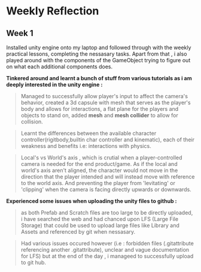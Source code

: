 
# Weekly Reflection

## Week 1

Installed unity engine onto my laptop and followed through with the weekly practical lessons, completing the nessasary tasks. Apart from that , 
i also played around with the components of the GameObject trying to figure out on what each additional components does.  

**Tinkered around and learnt a bunch of stuff from various tutorials as i am deeply interested in the unity engine :**  

> Managed to successfully allow player's input to affect the camera's behavior, created a 3d capsule with mesh that serves as the player's body and allows 
for interactions, a flat plane for the players and objects to stand on, added **mesh** and **mesh collider** to allow for collision. 

> Learnt the differences between the available character controller(rigitbody,builtin char controller and kinematic), each of their weakness and benefits i.e:
> interactions with physics.  

> Local's vs World's axis , which is crutial when a player-controlled camera is needed for the end product/game. As if the local and world's axis aren't aligned,
> the character would not move in the direction that the player intended and will instead move with reference to the world axis. And preventing the player from
> 'levitating' or 'clipping' when the camera is facing directly upwards or downwards.

**Experienced some issues when uploading the unity files to github :**  

> as both Prefab and Scratch files are too large to be directly uploaded, i have searched the web and had chanced upon LFS (Large File Storage)
that could be used to upload large files like Library and Assets and referenced by git when nessasary.

> Had various issues occured however (i.e : forbidden files (.gitattribute referencing another .gitattribute), unclear and vague documentation for LFS) but at the end of the day , i manageed to successfully upload
to git hub.

